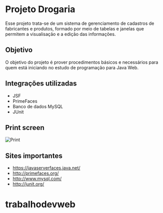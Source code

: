 # Projeto Drogaria
Esse projeto trata-se de um sistema de gerenciamento de cadastros de fabricantes e produtos, formado por meio de tabelas e janelas que permitem a visualisação e a edição das informações.

## Objetivo
O objetivo do projeto é prover procedimentos básicos e necessários para quem está iniciando no estudo de programação para Java Web.

## Integrações utilizadas
* JSF
* PrimeFaces
* Banco de dados MySQL
* JUnit

## Print screen

![Print](print_tela_de_produtos.png)

## Sites importantes
* https://javaserverfaces.java.net/
* http://primefaces.org/
* http://www.mysql.com/
* http://junit.org/
# trabalhodevweb
